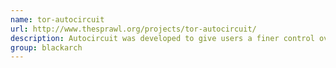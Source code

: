 ```yaml
---
name: tor-autocircuit
url: http://www.thesprawl.org/projects/tor-autocircuit/
description: Autocircuit was developed to give users a finer control over Tor circuit creation. The tool exposes the functionality of TorCtl library which allows its users to control circuit length, speed, geolocation, and other parameters. URL : http://www.thesprawl.org/projects/tor-autocircuit/ Groups : blackarch blackarch-defensive
group: blackarch
---
```

